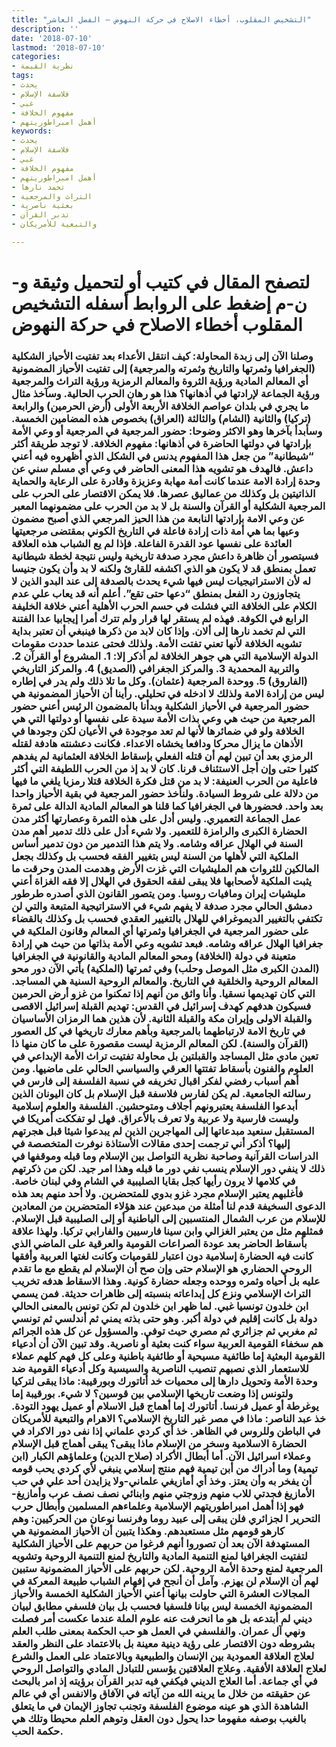 ```yaml
---
title: "التشخيص المقلوب، أخطاء الاصلاح في حركة النهوض – الفصل العاشر"
description: ''
date: '2018-07-10'
lastmod: '2018-07-10'
categories:
- نظرية القيمة
tags:
- يحدث
- فلاسفة الإسلام
- غبي
- مفهوم الخلافة
- أهمل امبراطوريتهم
keywords:
- يحدث
- فلاسفة الإسلام
- غبي
- مفهوم الخلافة
- أهمل امبراطوريتهم
- تخمد نارها
- التراث والمرجعية
- بعثية ناصرية
- تدبر القرآن
- والتبعية للأمريكان

---
```

# **لتصفح المقال في كتيب أو لتحميل وثيقة و-ن-م إضغط على الروابط أسفله** **التشخيص المقلوب أخطاء الاصلاح في حركة النهوض**

### وصلنا الآن إلى زبدة المحاولة: كيف انتقل الأعداء بعد تفتيت الأحياز الشكلية (الجغرافيا وثمرتها والتاريخ وثمرته والمرجعية) إلى تفتيت الأحياز المضمونية أي المعالم المادية ورؤية الثروة والمعالم الرمزية ورؤية التراث والمرجعية ورؤية الجماعة لإرادتها في أذهانها؟ هذا هو رهان الحرب الحالية. وسآخذ مثال ما يجري في بلدان عواصم الخلافة الأربعة الأولى (أرض الحرمين) والرابعة (تركيا) والثانية (الشام) والثالثة (العراق) بخصوص هذه المضامين الخمسة. وسأبدأ بآخرها وهو الاكثر وضوحا: حضور المرجعية في المرجعية أو وعي الأمة بإرادتها في دولتها الحاضرة في أذهانها: مفهوم الخلافة. لا توجد طريقة أكثر “شيطانية” من جعل هذا المفهوم يدنس في الشكل الذي أظهروه فيه أعني داعش. فالهدف هو تشويه هذا المعنى الحاضر في وعي أي مسلم سني عن وحدة إرادة الامة عندما كانت أمة مهابة وعزيزة وقادرة على الرعاية والحماية الذاتيتين بل وكذلك من عماليق عصرها. فلا يمكن الاقتصار على الحرب على المرجعية الشكلية أو القرآن والسنة بل لا بد من الحرب على مضمونهما المعبر عن وعي الامة بإرادتها النابعة من هذا الحيز المرجعي الذي أصبح مضمون وعيها بما هي أمة ذات إرادة فاعلة في التاريخ الكوني بمقتضى مرجعيتها العائدة على نفسها عود القدرة الفاعلة. فإذا لم يع الشباب هذه العلاقة فسيتصور أن ظاهرة داعش مجرد صدفة تاريخية وليس نتيجة لخطة شيطانية تعمل بمنطق قد لا يكون هو الذي اكشفه للقارئ ولكنه لا بد وأن يكون جنيسا له لأن الاستراتيجيات ليس فيها شيء يحدث بالصدفة إلى عند البدو الذين لا يتجاوزون رد الفعل بمنطق “دعها حتى تقع”. أعلم أنه قد يعاب علي عدم الكلام على الخلافة التي فشلت في حسم الحرب الأهلية أعني خلافة الخليفة الرابع في الكوفة. فهذه لم يستقر لها قرار ولم تترك أمرا إيجابيا عدا الفتنة التي لم تخمد نارها إلى ألان. وإذا كان لابد من ذكرها فينبغي أن تعتبر بداية تشويه الخلافة لأنها تعني تفتت الأمة. ولذلك فحتى عندما حددت مقومات الدولة الإسلامية التي هي جوهر الخلافة لم أذكر إلا: 1. المشروع أو القرآن 2. والتربية المحمدية 3. والمركز الجغرافي (الصديق) 4. والمركز التاريخي (الفاروق) 5. ووحدة المرجعية (عثمان). وكل ما تلا ذلك ولم يدر في إطاره ليس من إرادة الامة ولذلك لا ادخله في تحليلي. رأينا أن الأحياز المضمونية هي حضور المرجعية في الأحياز الشكلية وبدأنا بالمضمون الرئيس أعني حضور المرجعية من حيث هي وعي بذات الأمة سيدة على نفسها أو دولتها التي هي الخلافة ولو في ضمائرها لأنها لم تعد موجودة في الأعيان لكن وجودها في الأذهان ما يزال محركا ودافعا يخشاه الاعداء. فكانت دعشنته هادفة لقتله الرمزي بعد أن تبين لهم أن قتله الفعلي بإسقاط الخلافة العثمانية لم يفدهم كثيرا حتى وإن أجل الاستئناف قرنا. كان لا بد إذ من الحرب اللطيفة التي أكثر فاعلية من الحرب العنيفة: لا بد من قتل فكرة الخلافة قتلا رمزيا يلغي ما فيها من دلالة على شروط السيادة. ولنأخذ حضور المرجعية في بقية الأحياز واحدا بعد واحد. فحضورها في الجغرافيا كما قلنا هو المعالم المادية الدالة على ثمرة عمل الجماعة التعميري. وليس أدل على هذه الثمرة وعصارتها أكثر مدن الحضارة الكبرى والرامزة للتعمير. ولا شيء أدل على ذلك تدمير أهم مدن السنة في الهلال عراقه وشامه. ولا يتم هذا التدمير من دون تدمير أساس الملكية التي لأهلها من السنة ليس بتغيير الفقه فحسب بل وكذلك بجعل المالكين للثروات هم المليشيات التي غزت الأرض وهدمت المدن وحرقت ما يثبت الملكية لأصحابها فلا يبقى لفقه الحقوق في الهلال إلا فقه الغزاة أعني مليشيات إيران ومافيات روسيا. ومن يتصور القانون الذي أصدره طرطور دمشق الحالي مجرد صدفة لا يفهم شيء في الاستراتيجية المتبعة والتي لن تكتفي بالتغيير الديموغرافي للهلال بالتغيير العقدي فحسب بل وكذلك بالقضاء على حضور المرجعية في الجغرافيا وثمرتها أي المعالم وقانون الملكية في جغرافيا الهلال عراقه وشامه. فبعد تشويه وعي الأمة بذاتها من حيث هي إرادة متعينة في دولة (الخلافة) ومحو المعالم المادية والقانونية في الجغرافيا (المدن الكبرى مثل الموصل وحلب) وفي ثمرتها (الملكية) يأتي الآن دور محو المعالم الروحية والخلقية في التاريخ. والمعالم الروحية السنية هي المساجد. التي كان تهديمها نسقيا. وأنا واثق من أنهم إذا تمكنوا من غزو أرض الحرمين فسيكون هدفهم كهدف إسرائيل في القدس: تهديم القبلة إسرائيل الاقصى والقبلة الاولى وإيران مكة والقبلة الثانية. لأن هذين هما الرمزان الأساسيان في تاريخ الامة لارتباطهما بالمرجعية وبأهم معارك تاريخها في كل العصور (القرآن والسنة). لكن المعالم الرمزية ليست مقصورة على ما كان منها ذا تعين مادي مثل المساجد والقبلتين بل محاولة تفتيت تراث الأمة الإبداعي في العلوم والفنون بأسقاط تفتتها العرقي والسياسي الحالي على ماضيها. ومن أهم أسباب رفضي لفكر اقبال تخريفه في نسبة الفلسفة إلى فارس في رسالته الجامعية. لم يكن لفارس فلاسفة قبل الإسلام بل كان اليونان الذين أبدعوا الفلسفة يعتبرونهم أجلاف ومتوحشين. الفلسفة والعلوم إسلامية وليست فارسية ولا عربية ولا تعرف بالأعراق. فهل لو تفككت أمريكا في المستقبل سنعيد مبدعاتها إلى المهاجرين الذين لم يبدعوا شيئا قبل هجرتهم إليها؟ أذكر أني ترجمت إحدى مقالات الأستاذة نوفرت المتخصصة في الدراسات القرآنية وصاحبة نظرية التواصل بين الإسلام وما قبله وموقفها في ذلك لا ينفي دور الإسلام ينسب نفي دور ما قبله وهذا امر جيد. لكن من ذكرتهم في كلامها لا يرون رأيها كجل بقايا الصليبية في الشام وفي لبنان خاصة. فأغلبهم يعتبر الإسلام مجرد غزو بدوي للمتحضرين. ولا أحد منهم بعد هذه الدعوى السخيفة قدم لنا أمثلة من مبدعين عند هؤلاء المتحضرين من المعادين للإسلام من عرب الشمال المنتسبين إلى الباطنية أو إلى الصليبية قبل الإسلام. فمثلهم مثل من يعتبر الغزالي وابن سينا فارسيين والفارابي تركيا. ولهذا علاقة بأسقاط الحاضر بعد عودة الصراعات القومية والعرقية على الماضي الذي كانت فيه الحضارة إسلامية دون اعتبار للقوميات وكانت لغتها العربية وأفقها الروحي الحضاري هو الإسلام حتى وإن صح أن الإسلام لم يقطع مع ما تقدم عليه بل أحياه وثمره ووحده وجعله حضارة كونية. وهذا الاسقاط هدفه تخريب التراث الإسلامي ونزع كل إبداعاته بنسبته إلى ظاهرات حديثة. فمن يسمي ابن خلدون تونسيا غبي. لما ظهر ابن خلدون لم تكن تونس بالمعنى الحالي دولة بل كانت إقليم في دولة أكبر. وهو حتى بذته يمني ثم أندلسي ثم تونسي ثم مغربي ثم جزائري ثم مصري حيث توفي. والمسؤول عن كل هذه الجرائم هم سخفاء القومية العربية سواء كنت بعثية أو ناصرية. وقد تبين الآن أن أدعياء القومية البعثية إما طائفية مسيحية أو طائفية باطنية وعلى كل فهم كلهم عملاء للاستعمار الذي نصبهم تنصيب الناصرية والسيسية وكل أدعياء القومية ضد وحدة الأمة وتحويل دارها إلى محميات خد أتاتورك وبورقيبة: ماذا يبقى لتركيا ولتونس إذا وضعت تاريخها الإسلامي بين قوسين؟ لا شيء. بورقيبة إما يوغرطة أو عميل فرنسا. أتاتورك إما أهماج قبل الاسلام أو عميل يهود التودة. خذ عبد الناصر: ماذا في مصر غير التاريخ الإسلامي؟ الاهرام والتبعية للأمريكان في الباطن وللروس في الظاهر. خذ أي كردي علماني إذا نفى دور الاكراد في الحضارة الاسلامية وسخر من الإسلام ماذا يبقى؟ يبقى أهماج قبل الإسلام وعملاء اسرائيل الآن. أما أبطال الأكراد (صلاح الدين) وعلماؤهم الكبار (ابن تيمية) وما أدراك من أبن تيمية فهم منتج إسلامي ينبغي لأي كردي يحب قومه أن يفخر به وأن يعتز. وخذ أي أمازيغي علماني-ولا يزايدن أحد علي في حب الأمازيغ فجدتي للاب منهم وزوجتي منهم وابنائي نصف نصف عرب وأمازيغ-فهو إذا أهمل امبراطوريتهم الإسلامية وعلماءهم المسلمين وأبطال حرب التحرير ا لجزائري فلن يبقى إلى عبيد روما وفرنسا نوعان من الحركيين: وهم كارهو قومهم مثل مستعبدهم. وهكذا يتبين أن الأحياز المضمونية هي المستهدفة الآن بعد أن تصوروا أنهم فرغوا من حربهم على الأحياز الشكلية لتفتيت الجغرافيا لمنع التنمية المادية والتاريخ لمنع التنمية الروحية وتشويه المرجعية لمنع وحدة الأمة الروحية. لكن حربهم على الأحياز المضمونية ستبين لهم أن الإسلام لن يهزم. وآمل أن أنجح في إفهام الشباب طبيعة المعركة في المجالات العشرة التي حاولت بيانها أعني الأحياز الشكلية الخمسة والأحياز المضمونية الخمسة ليس بيانا فلسفيا فحسب بل بيان فلسفي مطابق لبيان ديني لم أبتدعه بل هو ما انحرفت عنه علوم الملة عندما عكست أمر فصلت ونهي آل عمران. والفلسفي في العمل هو حب الحكمة بمعنى طلب العلم بشروطه دون الاقتصار على رؤية دينية معينة بل بالاعتماد على النظر والعقد لعلاج العلاقة العمودية بين الإنسان والطبيعية وبالاعتماد على العمل والشرع لعلاج العلاقة الأفقية. وعلاج العلاقتين يؤسس للتبادل المادي والتواصل الروحي في أي جماعة. أما العلاج الديني فيكفي فيه تدبر القرآن برؤيته إذ امر بالبحث عن حقيقته من خلال ما يرينه الله من آياته في الآفاق والانفس أي في عالم الشاهدة الذي هو عينه موضوع الفلسفة وتجنب تجاوز الإيمان في ما يتعلق بالغيب بوصفه مفهوما حدا يحول دون العقل وتوهم العلم محيطا وتلك هي حكمة الحب.

###